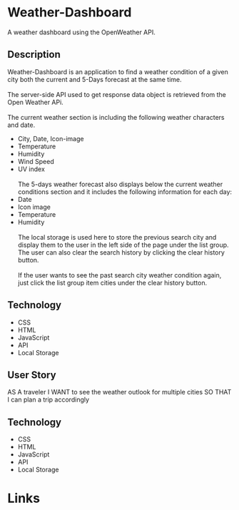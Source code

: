 # Weather-Dashboard

A weather dashboard using the OpenWeather API.

## Description
Weather-Dashboard is an application to find a weather condition of a given city both the current and 5-Days forecast at the same time.
<br><br/>
The server-side API used to get response data object is retrieved from the Open Weather APi.
<br><br/>
The current weather section is including the following weather characters and date.
  - City, Date, Icon-image
  - Temperature
  - Humidity
  - Wind Speed
  - UV index
<br><br/>
The 5-days weather forecast also displays below the current weather conditions section and it includes the following information for each day:
  - Date
  - Icon image
  - Temperature
  - Humidity
<br><br/>
The local storage is used here to store the previous search city and display them to the user in the left side of the page under the list group. The user can also clear the search history by clicking the clear history button.
<br><br/>
If the user wants to see the past search city weather condition again, just click the list group item cities under the clear history button.

## Technology

- CSS
- HTML
- JavaScript
- API
- Local Storage

## User Story

AS A traveler
I WANT to see the weather outlook for multiple cities
SO THAT I can plan a trip accordingly

## Technology

- CSS
- HTML
- JavaScript
- API
- Local Storage

# Links
